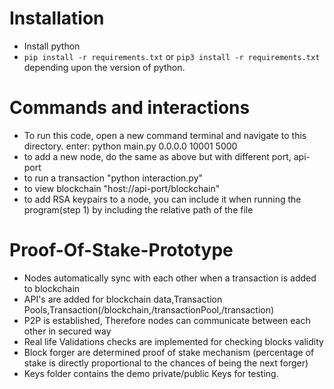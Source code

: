 # Installation 
* Install python
* ``` pip install -r requirements.txt ``` or ```pip3 install -r requirements.txt ``` depending upon the version of python.
  
# Commands and interactions
* To run this code, open a new command terminal and navigate to this directory. enter: python main.py 0.0.0.0 10001 5000
* to add a new node, do the same as above but with different port, api-port
* to run a transaction "python interaction.py"
* to view blockchain "host://api-port/blockchain"
* to add RSA keypairs to a node, you can include it when running the program(step 1) by including the relative path of the file



# Proof-Of-Stake-Prototype
* Nodes automatically sync with each other when a transaction is added to blockchain
* API's are added for blockchain data,Transaction Pools,Transaction(/blockchain,/transactionPool,/transaction)
* P2P is established, Therefore nodes can communicate between each other in secured way
* Real life Validations checks are implemented for checking blocks validity
* Block forger are determined proof of stake mechanism (percentage of stake is directly proportional to the chances of being the next forger)
* Keys folder contains the demo private/public Keys for testing.

 
